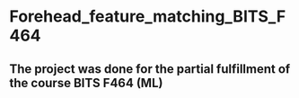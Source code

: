 # Forehead_feature_matching_BITS_F464
## The project was done for the partial fulfillment of the course BITS F464 (ML)

